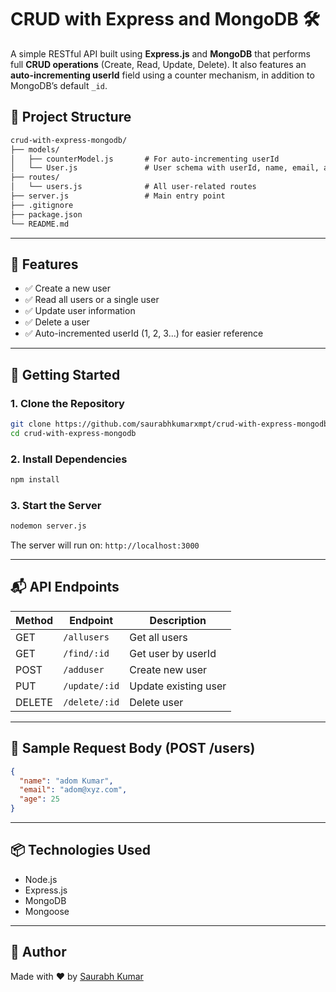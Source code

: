 
# CRUD with Express and MongoDB 🛠️

A simple RESTful API built using **Express.js** and **MongoDB** that performs full **CRUD operations** (Create, Read, Update, Delete). It also features an **auto-incrementing userId** field using a counter mechanism, in addition to MongoDB’s default `_id`.


## 📂 Project Structure


```markdown
crud-with-express-mongodb/
├── models/
│   ├── counterModel.js       # For auto-incrementing userId
│   └── User.js               # User schema with userId, name, email, age
├── routes/
│   └── users.js              # All user-related routes
├── server.js                 # Main entry point
├── .gitignore
├── package.json
└── README.md

````

---

## 📌 Features

- ✅ Create a new user
- ✅ Read all users or a single user
- ✅ Update user information
- ✅ Delete a user
- ✅ Auto-incremented userId (1, 2, 3...) for easier reference

---

## 🚀 Getting Started

### 1. Clone the Repository

```bash
git clone https://github.com/saurabhkumarxmpt/crud-with-express-mongodb.git
cd crud-with-express-mongodb
````

### 2. Install Dependencies

```bash
npm install
```


### 3. Start the Server

```bash
nodemon server.js
```

The server will run on: `http://localhost:3000`

---

## 📬 API Endpoints

| Method | Endpoint     | Description          |
| ------ | ------------ | -------------------- |
| GET    | `/allusers`  | Get all users        |
| GET    | `/find/:id`  | Get user by userId   |
| POST   | `/adduser`   | Create new user      |
| PUT    | `/update/:id`| Update existing user |
| DELETE | `/delete/:id`| Delete user          |

---

## 🧪 Sample Request Body (POST /users)

```json
{
  "name": "adom Kumar",
  "email": "adom@xyz.com",
  "age": 25
}
```

---

## 📦 Technologies Used

* Node.js
* Express.js
* MongoDB
* Mongoose

---

## 🙌 Author

Made with ❤️ by [Saurabh Kumar](https://github.com/saurabhkumarxmpt)




